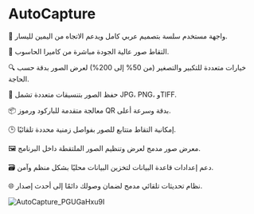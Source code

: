 # AutoCapture



🎨 واجهة مستخدم سلسة بتصميم عربي كامل ويدعم الاتجاه من اليمين لليسار.

📸 التقاط صور عالية الجودة مباشرة من كاميرا الحاسوب.

🔍 خيارات متعددة للتكبير والتصغير (من 50% إلى 200%) لعرض الصور بدقة حسب الحاجة.

💾 حفظ الصور بتنسيقات متعددة تشمل JPG، PNG، وTIFF.

📦 معالجة متقدمة للباركود ورموز QR بدقة وسرعة أعلى.

🕒 إمكانية التقاط متتابع للصور بفواصل زمنية محددة تلقائيًا.

🖼️ معرض صور مدمج لعرض وتنظيم الصور الملتقطة داخل البرنامج.

🗃️ دعم إعدادات قاعدة البيانات لتخزين البيانات محليًا بشكل منظم وآمن.

🌐 نظام تحديثات تلقائي مدمج لضمان وصولك دائمًا إلى أحدث إصدار.

![AutoCapture_PGUGaHxu9I](https://github.com/user-attachments/assets/7bdd2f29-c14d-432a-acde-39293631a1f5)


